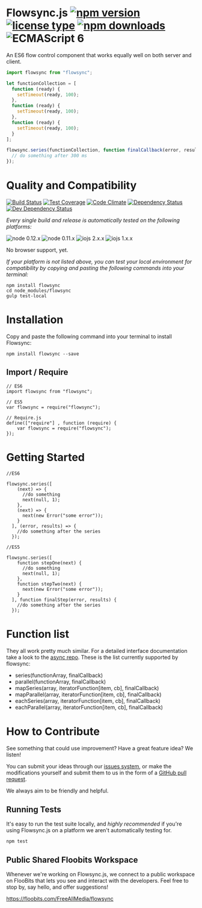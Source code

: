 # Flowsync.js [![npm version](https://img.shields.io/npm/v/flowsync.svg)](https://www.npmjs.com/package/flowsync) [![license type](https://img.shields.io/npm/l/flowsync.svg)](https://github.com/FreeAllMedia/flowsync.git/blob/master/LICENSE) [![npm downloads](https://img.shields.io/npm/dm/flowsync.svg)](https://www.npmjs.com/package/flowsync) ![ECMAScript 6](https://img.shields.io/badge/ECMAScript-6-red.svg)

An ES6 flow control component that works equally well on both server and client.

```javascript
import flowsync from "flowsync";

let functionCollection = [
  function (ready) {
    setTimeout(ready, 100);
  },
  function (ready) {
    setTimeout(ready, 100);
  },
  function (ready) {
    setTimeout(ready, 100);
  }
];

flowsync.series(functionCollection, function finalCallback(error, results) {
  // do something after 300 ms
});

```

# Quality and Compatibility

[![Build Status](https://travis-ci.org/FreeAllMedia/flowsync.png?branch=master)](https://travis-ci.org/FreeAllMedia/flowsync) [![Test Coverage](https://codeclimate.com/repos/5582170a695680742a009284/badges/2774ba459c4f960769d9/coverage.svg)](https://codeclimate.com/repos/5582170a695680742a009284/coverage) [![Code Climate](https://codeclimate.com/repos/5582170a695680742a009284/badges/2774ba459c4f960769d9/gpa.svg)](https://codeclimate.com/repos/5582170a695680742a009284/feed) [![Dependency Status](https://david-dm.org/FreeAllMedia/flowsync.png?theme=shields.io)](https://david-dm.org/FreeAllMedia/flowsync?theme=shields.io) [![Dev Dependency Status](https://david-dm.org/FreeAllMedia/flowsync/dev-status.svg)](https://david-dm.org/FreeAllMedia/flowsync?theme=shields.io#info=devDependencies)

*Every single build and release is automatically tested on the following platforms:*

![node 0.12.x](https://img.shields.io/badge/node-0.12.x-brightgreen.svg) ![node 0.11.x](https://img.shields.io/badge/node-0.11.x-brightgreen.svg) ![iojs 2.x.x](https://img.shields.io/badge/iojs-2.x.x-brightgreen.svg) ![iojs 1.x.x](https://img.shields.io/badge/iojs-1.x.x-brightgreen.svg)

No browser support, yet.

<!--
No browser support, yet. See: https://www.pivotaltracker.com/n/projects/1366342/stories/97586636
[![Sauce Test Status](https://saucelabs.com/browser-matrix/flowsync.svg)](https://saucelabs.com/u/flowsync) 
-->


*If your platform is not listed above, you can test your local environment for compatibility by copying and pasting the following commands into your terminal:*

```
npm install flowsync
cd node_modules/flowsync
gulp test-local
```

# Installation

Copy and paste the following command into your terminal to install Flowsync:

```
npm install flowsync --save
```

## Import / Require

```
// ES6
import flowsync from "flowsync";
```

```
// ES5
var flowsync = require("flowsync");
```

```
// Require.js
define(["require"] , function (require) {
    var flowsync = require("flowsync");
});
```

# Getting Started

```
//ES6

flowsync.series([
    (next) => {
      //do something
      next(null, 1);
    },
    (next) => {
      next(new Error("some error"));
    }
  ], (error, results) => {
    //do something after the series
  });

```

```
//ES5

flowsync.series([
    function stepOne(next) {
      //do something
      next(null, 1);
    },
    function stepTwo(next) {
      next(new Error("some error"));
    }
  ], function finalStep(error, results) {
    //do something after the series
  });

```

# Function list
They all work pretty much similar. For a detailed interface documentation take a look to the [async repo](https://github.com/caolan/async). These is the list currently supported by flowsync:
* series(functionArray, finalCallback)
* parallel(functionArray, finalCallback)
* mapSeries(array, iteratorFunction[item, cb], finalCallback)
* mapParallel(array, iteratorFunction[item, cb], finalCallback)
* eachSeries(array, iteratorFunction[item, cb], finalCallback)
* eachParallel(array, iteratorFunction[item, cb], finalCallback)

# How to Contribute

See something that could use improvement? Have a great feature idea? We listen!

You can submit your ideas through our [issues system](https://github.com/FreeAllMedia/flowsync/issues), or make the modifications yourself and submit them to us in the form of a [GitHub pull request](https://help.github.com/articles/using-pull-requests/).

We always aim to be friendly and helpful.

## Running Tests

It's easy to run the test suite locally, and *highly recommended* if you're using Flowsync.js on a platform we aren't automatically testing for.

```
npm test
```

<!--
### SauceLabs Credentials

We've setup our tests to automatically detect whether or not you have our saucelabs credentials installed in your environment (`process.env.SAUCE_USERNAME`).

If our saucelabs credentials are not installed, the tests are setup to automatically detect all browsers you have installed on your local system, then use them to run the tests.

#### Obtaining Our SauceLabs Credentials

If you'd like to develop Flowsync.js using SauceLabs, you need only create a new entry in our [issue tracker](https://github.com/FreeAllMedia/flowsync/issues) asking for our SauceLabs credentials.

We'll send over all credentials specific to this project so that you can perform comprehensive cross-platform tests.
-->


## Public Shared Floobits Workspace

Whenever we're working on Flowsync.js, we connect to a public workspace on FlooBits that lets you see and interact with the developers. Feel free to stop by, say hello, and offer suggestions!

https://floobits.com/FreeAllMedia/flowsync

